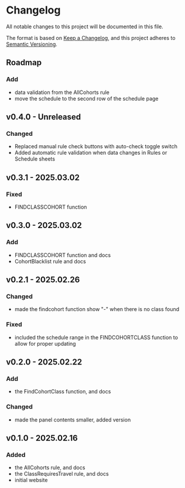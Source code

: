 # Changelog

All notable changes to this project will be documented in this file.

The format is based on [Keep a Changelog](https://keepachangelog.com/en/1.1.0/),
and this project adheres to [Semantic Versioning](https://semver.org/spec/v2.0.0.html).

## Roadmap

### Add

- data validation from the AllCohorts rule
- move the schedule to the second row of the schedule page

## v0.4.0 - Unreleased

### Changed
- Replaced manual rule check buttons with auto-check toggle switch
- Added automatic rule validation when data changes in Rules or Schedule sheets

## v0.3.1 - 2025.03.02

### Fixed
- FINDCLASSCOHORT function

## v0.3.0 - 2025.03.02

### Add
- FINDCLASSCOHORT function and docs
- CohortBlacklist rule and docs

## v0.2.1 - 2025.02.26

### Changed
- made the findcohort function show "-" when there is no class found

### Fixed
- included the schedule range in the FINDCOHORTCLASS function to allow for proper updating

## v0.2.0 - 2025.02.22

### Add
- the FindCohortClass function, and docs

### Changed
- made the panel contents smaller, added version


## v0.1.0 - 2025.02.16

### Added

- the AllCohorts rule, and docs
- the ClassRequiresTravel rule, and docs
- initial website
